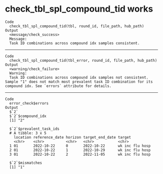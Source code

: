 # check_tbl_spl_compound_tid works

    Code
      check_tbl_spl_compound_tid(tbl, round_id, file_path, hub_path)
    Output
      <message/check_success>
      Message:
      Task ID combinations across compound idx samples consistent.

---

    Code
      check_tbl_spl_compound_tid(tbl_error, round_id, file_path, hub_path)
    Output
      <warning/check_failure>
      Warning:
      Task ID combinations across compound idx samples not consistent.  Sample "1" does not match most prevalent task ID combination for its compound idx. See `errors` attribute for details.

---

    Code
      error_check$errors
    Output
      $`2`
      $`2`$compound_idx
      [1] "2"
      
      $`2`$prevalent_task_ids
      # A tibble: 3 x 5
        location reference_date horizon target_end_date target         
        <chr>    <chr>          <chr>   <chr>           <chr>          
      1 01       2022-10-22     0       2022-10-22      wk inc flu hosp
      2 01       2022-10-22     1       2022-10-29      wk inc flu hosp
      3 01       2022-10-22     2       2022-11-05      wk inc flu hosp
      
      $`2`$mismatches
      [1] "1"
      
      

